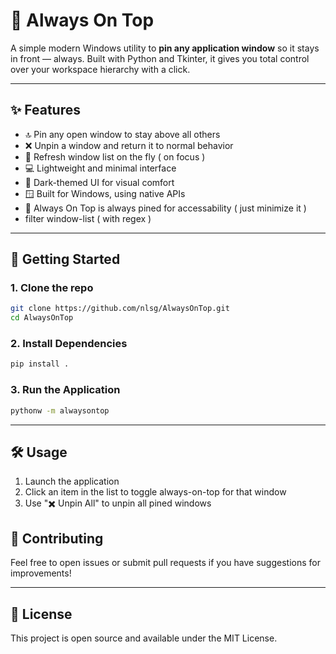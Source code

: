 # 📌 Always On Top

A simple modern Windows utility to **pin any application window** so it stays in front — always.
Built with Python and Tkinter, it gives you total control over your workspace hierarchy with a click.

---

## ✨ Features

- 🔝 Pin any open window to stay above all others
- ❌ Unpin a window and return it to normal behavior
- 🔄 Refresh window list on the fly ( on focus )
- 💻 Lightweight and minimal interface
- 🎨 Dark-themed UI for visual comfort
- 🪟 Built for Windows, using native APIs
- 📌 Always On Top is always pined for accessability ( just minimize it )
- filter window-list ( with regex )

---

## 🚀 Getting Started

### 1. Clone the repo

```bash
git clone https://github.com/nlsg/AlwaysOnTop.git
cd AlwaysOnTop
```

### 2. Install Dependencies

```bash
pip install .
```

### 3. Run the Application

```bash
pythonw -m alwaysontop
```

---

## 🛠️ Usage

1. Launch the application
2. Click an item in the list to toggle always-on-top for that window
3. Use "✖️ Unpin All" to unpin all pined windows

## 🤝 Contributing

Feel free to open issues or submit pull requests if you have suggestions for improvements!

---

## 📝 License

This project is open source and available under the MIT License.
